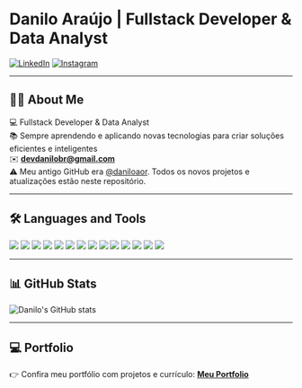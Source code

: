 # Danilo Araújo | Fullstack Developer & Data Analyst  

[![LinkedIn](https://img.shields.io/badge/LinkedIn-0A66C2?style=for-the-badge&logo=linkedin&logoColor=white)](https://www.linkedin.com/in/danilooar) 
[![Instagram](https://img.shields.io/badge/Instagram-E4405F?style=for-the-badge&logo=instagram&logoColor=white)](https://www.instagram.com/seuinstagram)

---

## 👨‍💻 About Me  
💻 Fullstack Developer & Data Analyst  
📚 Sempre aprendendo e aplicando novas tecnologias para criar soluções eficientes e inteligentes  
✉️ **devdanilobr@gmail.com**  
⚠️ Meu antigo GitHub era [@daniloaor](https://github.com/daniloaor). Todos os novos projetos e atualizações estão neste repositório.


---

## 🛠 Languages and Tools  

<p align="left">  
  <img src="https://img.shields.io/badge/Python-3776AB?style=for-the-badge&logo=python&logoColor=white"/>  
  <img src="https://img.shields.io/badge/Django-092E20?style=for-the-badge&logo=django&logoColor=white"/>  
  <img src="https://img.shields.io/badge/Pandas-150458?style=for-the-badge&logo=pandas&logoColor=white"/>  
  <img src="https://img.shields.io/badge/NumPy-013243?style=for-the-badge&logo=numpy&logoColor=white"/>  
  <img src="https://img.shields.io/badge/Laravel-FF2D20?style=for-the-badge&logo=laravel&logoColor=white"/>  
  <img src="https://img.shields.io/badge/React-20232A?style=for-the-badge&logo=react&logoColor=61DAFB"/>  
  <img src="https://img.shields.io/badge/HTML5-E34F26?style=for-the-badge&logo=html5&logoColor=white"/>  
  <img src="https://img.shields.io/badge/CSS3-1572B6?style=for-the-badge&logo=css3&logoColor=white"/>  
  <img src="https://img.shields.io/badge/PostgreSQL-336791?style=for-the-badge&logo=postgresql&logoColor=white"/>  
  <img src="https://img.shields.io/badge/SQL-003B57?style=for-the-badge&logo=postgresql&logoColor=white"/>  
  <img src="https://img.shields.io/badge/PowerBI-F2C811?style=for-the-badge&logo=powerbi&logoColor=black"/>  
  <img src="https://img.shields.io/badge/Git-F05032?style=for-the-badge&logo=git&logoColor=white"/>  
  <img src="https://img.shields.io/badge/Docker-2496ED?style=for-the-badge&logo=docker&logoColor=white"/>  
  <img src="https://img.shields.io/badge/Vercel-000000?style=for-the-badge&logo=vercel&logoColor=white"/>  
</p>

---

## 📊 GitHub Stats  

![Danilo's GitHub stats](https://github-readme-stats.vercel.app/api?username=seuusuario&show_icons=true&theme=radical)  

---

## 💻 Portfolio  
👉 Confira meu portfólio com projetos e currículo: [**Meu Portfolio**](https://portifolio-new-five.vercel.app/)  
